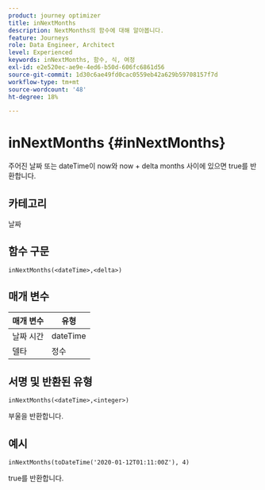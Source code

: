 ```yaml
---
product: journey optimizer
title: inNextMonths
description: NextMonths의 함수에 대해 알아봅니다.
feature: Journeys
role: Data Engineer, Architect
level: Experienced
keywords: inNextMonths, 함수, 식, 여정
exl-id: e2e520ec-ae9e-4ed6-b50d-606fc6861d56
source-git-commit: 1d30c6ae49fd0cac0559eb42a629b59708157f7d
workflow-type: tm+mt
source-wordcount: '48'
ht-degree: 18%

---
```


# inNextMonths {#inNextMonths}

주어진 날짜 또는 dateTime이 now와 now + delta months 사이에 있으면 true를 반환합니다.

## 카테고리

날짜

## 함수 구문

`inNextMonths(<dateTime>,<delta>)`

## 매개 변수

| 매개 변수 | 유형 |
|-----------|------------------|
| 날짜 시간 | dateTime |
| 델타 | 정수 |

## 서명 및 반환된 유형

`inNextMonths(<dateTime>,<integer>)`

부울을 반환합니다.

## 예시

`inNextMonths(toDateTime('2020-01-12T01:11:00Z'), 4)`

true를 반환합니다.
